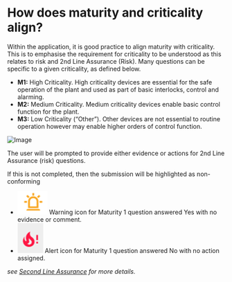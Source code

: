 # How does maturity and criticality align?
Within the application, it is good practice to align maturity with criticality.  This is to emphasise the requirement for criticality to be understood as this relates to risk and 2nd Line Assurance (Risk). Many questions can be specific to a given criticality, as defined below.

- **M1:** High Criticality. High criticality devices are essential for the safe operation of the plant and used as part of basic interlocks, control and alarming.
- **M2:** Medium Criticality. Medium criticality devices enable basic control function for the plant.
- **M3:** Low Criticality (“Other”). Other devices are not essential to routine operation however may enable higher orders of control function.

![Image](/assets/screenshots/jobs/RiskAndMaturity.png)

The user will be prompted to provide either evidence or actions for 2nd Line Assurance (risk) questions.

If this is not completed, then the submission will be highlighted as non-conforming

- ![Image](../assets/screenshots/jobs/warningIcon.png) Warning icon for Maturity 1 question answered Yes with no evidence or comment.
- ![Image](../assets/screenshots/jobs/errorIcon.png) Alert icon for Maturity 1 question answered No with no action assigned.

_see [Second Line Assurance](/concepts/second-line-assurance.html) for more details._